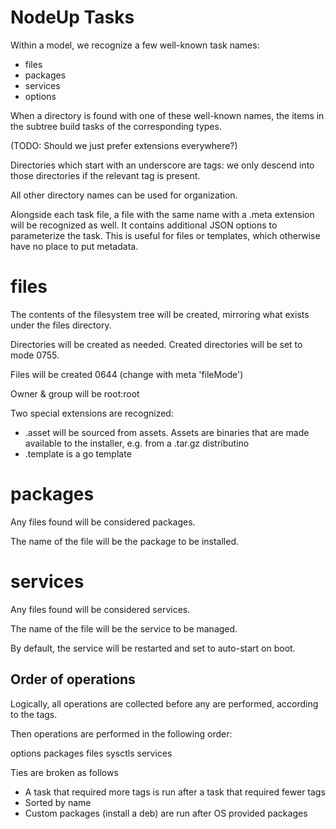 NodeUp Tasks
============

Within a model, we recognize a few well-known task names:

* files
* packages
* services
* options

When a directory is found with one of these well-known names, the items in the subtree build tasks of the corresponding
types.

(TODO: Should we just prefer extensions everywhere?)

Directories which start with an underscore are tags: we only descend into those directories if the relevant tag is present.

All other directory names can be used for organization.

Alongside each task file, a file with the same name with a .meta extension will be recognized as well.  It contains
additional JSON options to parameterize the task.  This is useful for files or templates, which otherwise have
no place to put metadata.

files
=====

The contents of the filesystem tree will be created, mirroring what exists under the files directory.

Directories will be created as needed.  Created directories will be set to mode 0755.

Files will be created 0644 (change with meta 'fileMode')

Owner & group will be root:root

Two special extensions are recognized:

* .asset will be sourced from assets.  Assets are binaries that are made available to the installer, e.g. from a .tar.gz distributino
* .template is a go template

packages
========

Any files found will be considered packages.

The name of the file will be the package to be installed.

services
========

Any files found will be considered services.

The name of the file will be the service to be managed.

By default, the service will be restarted and set to auto-start on boot.


## Order of operations

Logically, all operations are collected before any are performed, according to the tags.

Then operations are performed in the following order:

options
packages
files
sysctls
services

Ties are broken as follows

* A task that required more tags is run after a task that required fewer tags
* Sorted by name
* Custom packages (install a deb) are run after OS provided packages
